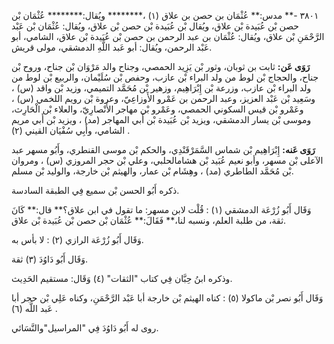 ٣٨٠١ -** مدس:** عُثْمَان بن حصن بن علاق (١) ،******** ويُقال:******** عُثْمَان بْن حصن بْن عُبَيدة بْن علاق، ويُقال بْن عُبَيدة بْن حصن بْن علاق، ويُقال: عُثْمَان بْن عَبْد الرَّحْمَنِ بْن علاق، ويُقال: عُثْمَان بن عبد الرحمن بن حصن بْن عُبَيدة بْن علاق، الشامي، أبو عَبْد الرحمن، ويُقال: أبو عَبد اللَّهِ الدمشقي، مولى قريش.

**رَوَى عَن:** ثابت بن ثوبان، وثور بْن يَزِيد الحمصي، وجناح والد مَرْوَان بْن جناح، وروح بْن جناح، والحجاج بْن لوط من ولد البراء بْن عازب، وحفص بْن سُلَيْمان، والربيع بْن لوط من ولد البراء بْن عازب، وزرعة بْن إِبْرَاهِيم، وزهير بْن مُحَمَّد التميمي، وزيد بْن واقد (س) ، وسَعِيد بْن عَبْد العزيز، وعبد الرحمن بن عَمْرو الأَوزاعِيّ، وعروة بْن رويم اللخمي (س) ، وعَمْرو بْن قيس السكوني الحمصي، وعَمْرو بْن مهاجر الأَنْصارِيّ، والعلاء بْن الْحَارِث، وموسى بْن يسار الدمشقي، ويزيد بْن عُبَيدة بْن أَبي المهاجر (مد) ، ويزيد بْن أَبي مريم الشامي، وأَبِي سُفْيَان القيني (٢) .

**رَوَى عَنه:** إِبْرَاهِيم بْن شماس السَّمَرْقَنْدِي، والحكم بْن موسى القنطري، وأَبُو مسهر عبد الآعلى بْن مسهر، وأبو نعيم عُبَيد بْن هشامالحلبي، وعلي بْن حجر المروزي (س) ، ومروان بْن مُحَمَّد الطاطري (مد) ، وهِشَام بْن عمار، والهيثم بْن خارجة، والوليد بْن مسلم.

ذكره أَبُو الحسن بْن سميع فِي الطبقة السادسة.

وَقَال أَبُو زُرْعَة الدمشقي (١) : قُلْت لابن مسهر: ما تقول في ابن علاق؟** قال:** كَانَ ثقة، من طلبة العلم، ونسبه لنا،** فَقَالَ:** عُثْمَان بْن حصن بْن عُبَيدة بْن علاق.

وَقَال أَبُو زُرْعَة الرازي (٢) : لا بأس به.

وَقَال أَبُو دَاوُدَ (٣) ثقة.

وذكره ابنُ حِبَّان فِي كتاب "الثقات" (٤) وَقَال: مستقيم الحَدِيث.

وَقَال أَبُو نصر بْن ماكولا (٥) : كناه الهيثم بْن خارجة أبا عَبْد الرَّحْمَنِ، وكناه عَلِي بْن حجر أبا عَبد اللَّه (٦) .

روى له أَبُو دَاوُدَ فِي "المراسيل"والنَّسَائي.